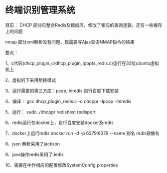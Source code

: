 # 终端识别管理系统

目前：
DHCP 部分已整合Redis及数据库，修改了相应的查询逻辑，还有一些缓存上的问题

nmap 部分xml解析没有问题，现需要写Ajax查询NMAP指令的结果

要点：

1、c代码(dhcp_plugin_c/dhcp_plugin_ipopts_redis.c)运行在32位ubuntu虚拟机上

2、虚拟机下采用桥接模式

3、运行需要的第三方库：pcap, hiredis 自行百度下载安装

4、编译： gcc dhcp_plugin_redis.c -o dhcppr -lpcap -lhiredis

5、运行： sudo ./dhcppr redishost redisport 

6、redis运行在docker上，自行百度安装docker及redis

7、docker上运行redis:docker run -d -p 6379:6379 --name 别名  redis镜像名

8、json 解析采用了jackson

9、java操作redis采用了Jedis

10、需要在中作相应的配置修改SystemConfig.properties



